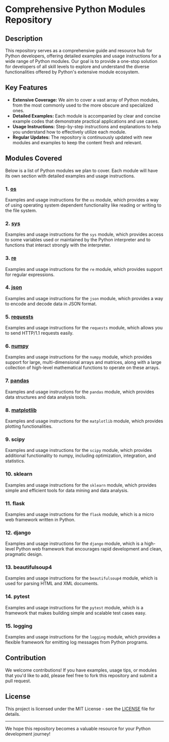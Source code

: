 # Comprehensive Python Modules Repository

## Description
This repository serves as a comprehensive guide and resource hub for Python developers, offering detailed examples and usage instructions for a wide range of Python modules. Our goal is to provide a one-stop solution for developers of all skill levels to explore and understand the diverse functionalities offered by Python's extensive module ecosystem.

## Key Features
- **Extensive Coverage:** We aim to cover a vast array of Python modules, from the most commonly used to the more obscure and specialized ones.
- **Detailed Examples:** Each module is accompanied by clear and concise example codes that demonstrate practical applications and use cases.
- **Usage Instructions:** Step-by-step instructions and explanations to help you understand how to effectively utilize each module.
- **Regular Updates:** The repository is continuously updated with new modules and examples to keep the content fresh and relevant.

## Modules Covered
Below is a list of Python modules we plan to cover. Each module will have its own section with detailed examples and usage instructions.

### 1. [os](https://github.com/justinbrianhwang/python-module/tree/main/OS)
Examples and usage instructions for the `os` module, which provides a way of using operating system dependent functionality like reading or writing to the file system.

### 2. [sys](https://github.com/justinbrianhwang/python-module/tree/main/Sys)
Examples and usage instructions for the `sys` module, which provides access to some variables used or maintained by the Python interpreter and to functions that interact strongly with the interpreter.

### 3. [re](https://github.com/justinbrianhwang/python-module/tree/main/RE)
Examples and usage instructions for the `re` module, which provides support for regular expressions.

### 4. [json](https://github.com/justinbrianhwang/python-module/tree/main/JSON)
Examples and usage instructions for the `json` module, which provides a way to encode and decode data in JSON format.

### 5. [requests](https://github.com/justinbrianhwang/python-module/tree/main/Requests)
Examples and usage instructions for the `requests` module, which allows you to send HTTP/1.1 requests easily.

### 6. [numpy](https://github.com/justinbrianhwang/python-module/blob/main/Numpy/explanation.md)
Examples and usage instructions for the `numpy` module, which provides support for large, multi-dimensional arrays and matrices, along with a large collection of high-level mathematical functions to operate on these arrays.

### 7. [pandas](https://github.com/justinbrianhwang/python-module/tree/main/Pandas)
Examples and usage instructions for the `pandas` module, which provides data structures and data analysis tools.

### 8. [matplotlib](https://github.com/justinbrianhwang/python-module/tree/main/matplotlib)
Examples and usage instructions for the `matplotlib` module, which provides plotting functionalities.

### 9. scipy
Examples and usage instructions for the `scipy` module, which provides additional functionality to numpy, including optimization, integration, and statistics.

### 10. sklearn
Examples and usage instructions for the `sklearn` module, which provides simple and efficient tools for data mining and data analysis.

### 11. flask
Examples and usage instructions for the `flask` module, which is a micro web framework written in Python.

### 12. django
Examples and usage instructions for the `django` module, which is a high-level Python web framework that encourages rapid development and clean, pragmatic design.

### 13. beautifulsoup4
Examples and usage instructions for the `beautifulsoup4` module, which is used for parsing HTML and XML documents.

### 14. pytest
Examples and usage instructions for the `pytest` module, which is a framework that makes building simple and scalable test cases easy.

### 15. logging
Examples and usage instructions for the `logging` module, which provides a flexible framework for emitting log messages from Python programs.

## Contribution
We welcome contributions! If you have examples, usage tips, or modules that you'd like to add, please feel free to fork this repository and submit a pull request.

## License
This project is licensed under the MIT License - see the [LICENSE](LICENSE) file for details.

---

We hope this repository becomes a valuable resource for your Python development journey!
